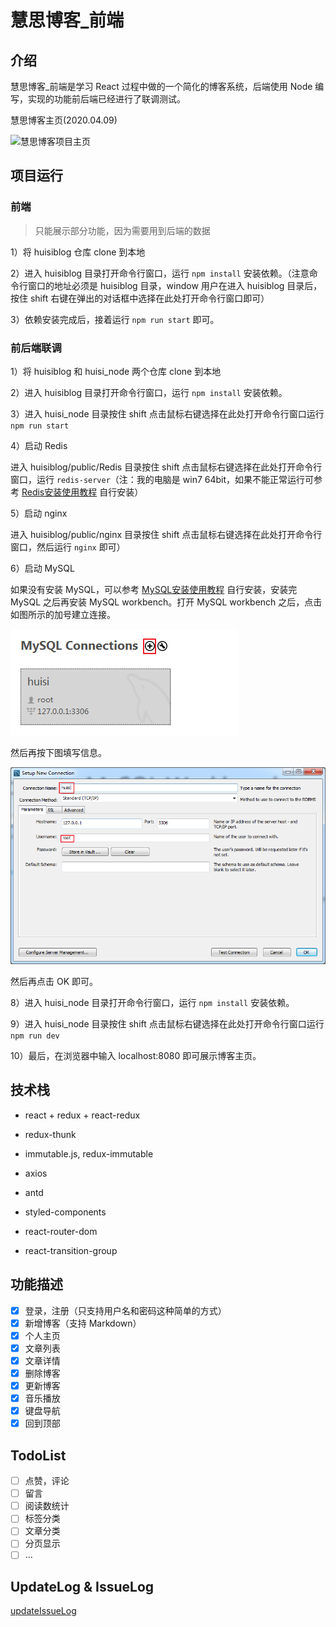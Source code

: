 # 慧思博客_前端

## 介绍

慧思博客_前端是学习 React 过程中做的一个简化的博客系统，后端使用 Node 编写，实现的功能前后端已经进行了联调测试。


慧思博客主页(2020.04.09)

![慧思博客项目主页](https://images.cnblogs.com/cnblogs_com/zhangguicheng/1682690/o_200410070834慧思博客主页_900_400Github用.png)

## 项目运行

### 前端

> 只能展示部分功能，因为需要用到后端的数据

1）将 huisiblog 仓库 clone 到本地

2）进入 huisiblog 目录打开命令行窗口，运行 `npm install` 安装依赖。（注意命令行窗口的地址必须是 huisiblog 目录，window 用户在进入 huisiblog 目录后，按住 shift 右键在弹出的对话框中选择在此处打开命令行窗口即可）

3）依赖安装完成后，接着运行 `npm run start` 即可。

### 前后端联调

1）将 huisiblog 和 huisi_node 两个仓库 clone 到本地

2）进入 huisiblog 目录打开命令行窗口，运行 `npm install` 安装依赖。

3）进入 huisi_node 目录按住 shift 点击鼠标右键选择在此处打开命令行窗口运行 `npm run start` 

4）启动 Redis

进入 huisiblog/public/Redis 目录按住 shift 点击鼠标右键选择在此处打开命令行窗口，运行 `redis-server`（注：我的电脑是 win7 64bit，如果不能正常运行可参考  [Redis安装使用教程](https://www.runoob.com/redis/redis-install.html) 自行安装）

5）启动 nginx

进入 huisiblog/public/nginx 目录按住 shift 点击鼠标右键选择在此处打开命令行窗口，然后运行 `nginx` 即可）

6）启动 MySQL

如果没有安装 MySQL，可以参考 [MySQL安装使用教程]( https://blog.csdn.net/bobo553443/article/details/81383194 ) 自行安装，安装完 MySQL 之后再安装 MySQL workbench。打开 MySQL workbench 之后，点击如图所示的加号建立连接。

![](https://raw.githubusercontent.com/happyCoding1024/image-hosting/master/img/慧思博客项目数据库连接1.png)

然后再按下图填写信息。

![](https://raw.githubusercontent.com/happyCoding1024/image-hosting/master/img/慧思博客项目数据库连接.png)

然后再点击 OK 即可。

8）进入 huisi_node 目录打开命令行窗口，运行 `npm install` 安装依赖。

9）进入 huisi_node 目录按住 shift 点击鼠标右键选择在此处打开命令行窗口运行 `npm run dev`

10）最后，在浏览器中输入 localhost:8080 即可展示博客主页。

## 技术栈

- react + redux + react-redux

- redux-thunk

- immutable.js, redux-immutable

- axios

- antd

- styled-components

- react-router-dom

- react-transition-group

## 功能描述

- [x] 登录，注册（只支持用户名和密码这种简单的方式）
- [x] 新增博客（支持 Markdown）
- [x] 个人主页
- [x] 文章列表
- [x] 文章详情
- [x] 删除博客
- [x] 更新博客
- [x] 音乐播放
- [x] 键盘导航
- [x] 回到顶部

## TodoList

- [ ] 点赞，评论
- [ ] 留言
- [ ] 阅读数统计
- [ ] 标签分类
- [ ] 文章分类
- [ ] 分页显示
- [ ] ...

## UpdateLog & IssueLog

[updateIssueLog](doc/dev/updateIssueLog.md)





